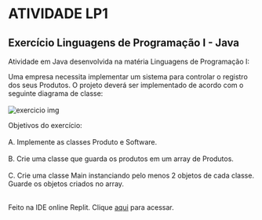 # ATIVIDADE LP1
## Exercício Linguagens de Programação I - Java

Atividade em Java desenvolvida na matéria Linguagens de Programação I:

Uma empresa necessita implementar um sistema para controlar o registro dos seus Produtos. O projeto deverá ser implementado de acordo com o seguinte diagrama de classe: <br/><br/>
![exercicio img](https://lh4.googleusercontent.com/3WFvKQmcb3JQFo0TQ0H515c4qzRccDw002mMVSGI5k_62MPtu9kE0KFG8KjaIt1FYWSF8B8XzTNiNHAbu8yzPEN44ytt2pCXio8u-tXqE5ge_hkiIJfjfteTy1b9ZIqahQ=w368)

Objetivos do exercício: <br/><br/>
A. Implemente as classes Produto e Software. <br/><br/>
B. Crie uma classe que guarda os produtos em um array de Produtos. <br/><br/>
C. Crie uma classe Main instanciando pelo menos 2 objetos de cada classe. Guarde os objetos criados no array. <br/><br/>

Feito na IDE online Replit. Clique [aqui](https://replit.com/@alissonrf/atividade1LP1?v=1) para acessar.
